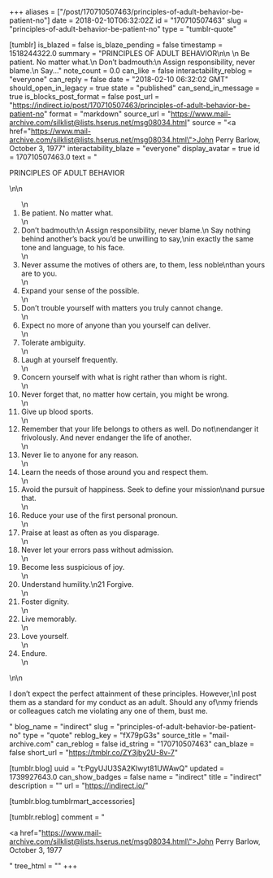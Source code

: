 +++
aliases = ["/post/170710507463/principles-of-adult-behavior-be-patient-no"]
date = 2018-02-10T06:32:02Z
id = "170710507463"
slug = "principles-of-adult-behavior-be-patient-no"
type = "tumblr-quote"

[tumblr]
is_blazed = false
is_blaze_pending = false
timestamp = 1518244322.0
summary = "PRINCIPLES OF ADULT BEHAVIOR\n\n \n Be patient.  No matter what.\n Don’t badmouth:\n    Assign responsibility, never blame.\n    Say..."
note_count = 0.0
can_like = false
interactability_reblog = "everyone"
can_reply = false
date = "2018-02-10 06:32:02 GMT"
should_open_in_legacy = true
state = "published"
can_send_in_message = true
is_blocks_post_format = false
post_url = "https://indirect.io/post/170710507463/principles-of-adult-behavior-be-patient-no"
format = "markdown"
source_url = "https://www.mail-archive.com/silklist@lists.hserus.net/msg08034.html"
source = "<a href=\"https://www.mail-archive.com/silklist@lists.hserus.net/msg08034.html\">John Perry Barlow, October 3, 1977</a>"
interactability_blaze = "everyone"
display_avatar = true
id = 170710507463.0
text = "<p>PRINCIPLES OF ADULT BEHAVIOR</p>\n\n<ol>\n<li>Be patient.  No matter what.</li>\n<li>Don&rsquo;t badmouth:\n    Assign responsibility, never blame.\n    Say nothing behind another&rsquo;s back you&rsquo;d be unwilling to say,\nin exactly the same tone and language, to his face.</li>\n<li>Never assume the motives of others are, to them, less noble\nthan yours are to you.</li>\n<li>Expand your sense of the possible.</li>\n<li>Don&rsquo;t trouble yourself with matters you truly cannot change.</li>\n<li>Expect no more of anyone than you yourself can deliver.</li>\n<li>Tolerate ambiguity.</li>\n<li>Laugh at yourself frequently.</li>\n<li>Concern yourself with what is right rather than whom is right.</li>\n<li>Never forget that, no matter how certain, you might be wrong.</li>\n<li>Give up blood sports.</li>\n<li>Remember that your life belongs to others as well.  Do not\nendanger it frivolously.  And never endanger the life of another.</li>\n<li>Never lie to anyone for any reason.</li>\n<li>Learn the needs of those around you and respect them.</li>\n<li>Avoid the pursuit of happiness. Seek to define your mission\nand pursue that.</li>\n<li>Reduce your use of the first personal pronoun.</li>\n<li>Praise at least as often as you disparage.</li>\n<li>Never let your errors pass without admission.</li>\n<li>Become less suspicious of joy.</li>\n<li>Understand humility.\n21      Forgive.</li>\n<li>Foster dignity.</li>\n<li>Live memorably.</li>\n<li>Love yourself.</li>\n<li>Endure.</li>\n</ol>\n\n<p>I don&rsquo;t expect the perfect attainment of these principles.  However,\nI post them as a standard for my conduct as an adult.  Should any of\nmy friends or colleagues catch me violating any one of them, bust me.</p>"
blog_name = "indirect"
slug = "principles-of-adult-behavior-be-patient-no"
type = "quote"
reblog_key = "fX79pG3s"
source_title = "mail-archive.com"
can_reblog = false
id_string = "170710507463"
can_blaze = false
short_url = "https://tmblr.co/ZY3jby2U-8v-7"

[tumblr.blog]
uuid = "t:PgyUJU3SA2Klwyt81UWAwQ"
updated = 1739927643.0
can_show_badges = false
name = "indirect"
title = "indirect"
description = ""
url = "https://indirect.io/"

[tumblr.blog.tumblrmart_accessories]

[tumblr.reblog]
comment = "<p><a href=\"https://www.mail-archive.com/silklist@lists.hserus.net/msg08034.html\">John Perry Barlow, October 3, 1977</a></p>"
tree_html = ""
+++
